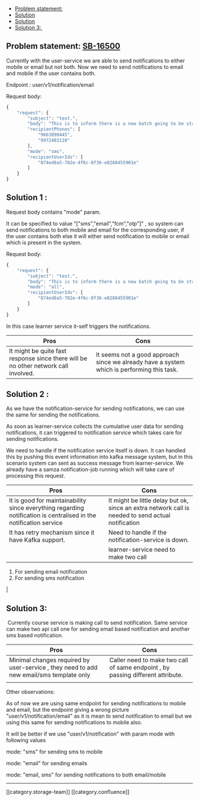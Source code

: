   * [Problem statement:](#problem-statement:)
  * [Solution](#solution)
  * [Solution](#solution)
  * [Solution 3: ](#solution-3: )



## Problem statement: [SB-16500](https://project-sunbird.atlassian.net/browse/SB-16500)
Currently with the user-service we are able to send notifications to either mobile or email but not both. Now we need to send notifications to email and mobile if the user contains both.

Endpoint : user/v1/notification/email

Request body:


```js
{
    "request": {
        "subject": "test.",
        "body": "This is to inform there is a new batch going to be started on 28/06/2019. Please login and start consuming it.This is to inform there is a new batch going to be started on 28/06/2019. Please login and start consuming it.https://dev.sunbirded.org",
        "recipientPhones": [
            "9663890445",
            "9972403110"
        ],
        "mode": "sms",
        "recipientUserIds": [
            "874ed8a5-782e-4f6c-8f36-e0288455901e"
        ]
    }
}
```



## Solution 1 :
Request body contains "mode" param.

It can be specified to value "\["sms","email","fcm","otp"]" , so system can send notifications to both mobile and email for the corresponding user, if the user contains both else it will either send notification to mobile or email which is present in the system.

Request body:


```js
{
    "request": {
        "subject": "test.",
        "body": "This is to inform there is a new batch going to be started on 28/06/2019. Please login and start consuming it.This is to inform there is a new batch going to be started on 28/06/2019. Please login and start consuming it.https://dev.sunbirded.org",
        "mode": "all",
        "recipientUserIds": [
            "874ed8a5-782e-4f6c-8f36-e0288455901e"
        ]
    }
}


```
In this case learner service it-self triggers the notifications.





| Pros | Cons | 
|  --- |  --- | 
| It might be quite fast response since there will be no other network call involved. | It seems not a good approach since we already have a system which is performing this task. | 




## Solution 2 :
As we have the notification-service for sending notifications, we can use the same for sending the notifications.

As soon as learner-service collects the cumulative user data for sending notifications, it can triggered to notification service which takes care for sending notifications.

We need to handle if the notification service itself is down. It can handled this by pushing this event information into kafka message system, but in this scenario system can sent as success message from learner-service. We already have a samza notification-job running which will take care of processing this request.





| Pros | Cons | 
|  --- |  --- | 
| It is good for maintainability since everything regarding notification is centralised in the notification service | It might be little delay but ok, since an extra network call is needed to send actual notification | 
| It has retry mechanism since it have Kafka support. | Need to handle if the notification-service is down. | 
|  | learner-service need to make two call 
1. For sending email notification
1. For sending sms notification

 | 




## Solution 3: 
 Currently course service is making call to send notification. Same service can make two api call one for sending email based notification and another sms based notification.





| Pros | Cons | 
|  --- |  --- | 
| Minimal changes required by user-service , they need to add new email/sms template only  | Caller need to make two call of same endpoint , by passing different attribute. | 
|  |  | 



Other observations:

As of now we are using same endpoint for sending notifications to mobile and email, but the endpoint giving a wrong picture "user/v1/notification/email" as it is mean to send notification to email but we using this same for sending notifications to mobile also.

It will be better if we use "user/v1/notification" with param mode with following values

mode: "sms" for sending sms to mobile

mode: "email" for sending emails



mode: "email, sms" for sending notifications to both email/mobile



*****

[[category.storage-team]] 
[[category.confluence]] 
